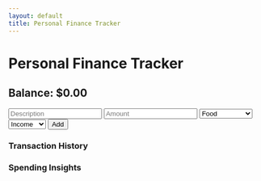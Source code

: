 ```yaml
---
layout: default
title: Personal Finance Tracker
---
```


<h1>Personal Finance Tracker</h1>
<h2>Balance: $<span id="balance">0.00</span></h2>

<div class="transaction-form">
    <input type="text" id="description" placeholder="Description">
    <input type="number" id="amount" placeholder="Amount">
    <select id="category">
        <option value="Food">Food</option>
        <option value="Bills">Bills</option>
        <option value="Salary">Salary</option>
        <option value="Entertainment">Entertainment</option>
        <option value="Other">Other</option>
    </select>
    <select id="type">
        <option value="income">Income</option>
        <option value="expense">Expense</option>
    </select>
    <button onclick="addTransaction()">Add</button>
</div>

<h3>Transaction History</h3>
<ul id="transaction-list"></ul>

<h3>Spending Insights</h3>
<canvas id="expenseChart" width="400" height="400"></canvas>

<script src="{{ '/assets/js/script.js' | relative_url }}"></script>
